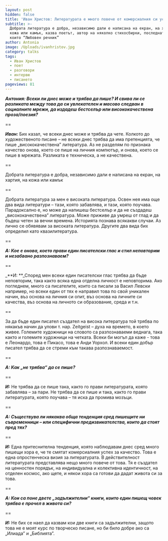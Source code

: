 ```yaml
---
layout: post
hidden: false
title: 'Иван Христов: Литературата е много повече от комерсиалния си успех'
subtitle: >-
  Добрата литература е добра, независимо дали е написана на екран, на хартия, на
  кожа или камък, казва поетът, автор на няколко стихосбирки, последната от
  които “Любовен речник”  
author: Antonia
image: /Uploads/ivanhristov.jpg
category: talks
tags:
  - Иван Христов
  - поет
  - разговори
  - интервю
  - писането
pageviews: 81
---
```

_**Антония: Всеки ли днес може и трябва да пише? И свива ли се разликата между това да си увлекателен и масово следван в социалните мрежи, да издадеш бестселър или висококачествена проза/поезия?**_

\==

_**Иван:**_ Бих казал, че всеки днес може и трябва да чете. Колкото до художественото писане – не всеки днес трябва да има претенцията, че пише „висококачествена” литература. Аз не разделям по признака качество онова, което се пише на личния компютър, и онова, което се пише в мрежата. Разликата е техническа, а не качествена. 

\==

Добрата литература е добра, независимо дали е написана на екран, на хартия, на кожа или камък

\==

Добрата литература за мен е високата литература. Освен нея има още два вида литератури – тази, която забавлява, и тази, която поучава. Парадоксално е, но може да напишеш бестселър и да не създадеш „висококачествена” литература. Може приживе да умреш от глад и да бъдеш четен за вечни времена. Историята познава всякакви случаи. Аз лично се обявявам за високата литература. Другите два вида бих определил като квазилитература. 

\==

_**А: Кое е онова, което прави един писателски глас и стил неповторим и незабвано разпознаваем?**_

\==

_**И: **_Според мен всеки един писателски глас трябва да бъде неповторим, така както всяка една отделна личност е неповторима. Ако погледнем, много са писателите, които са писали за Васил Левски например, но всеки един от тях е направил това по свой уникален начин, въз основа на личния си опит, въз основа на личните си качества, въз основа на личното си образование, среда и т.н. 

\==

За да бъде един писател създател на висока литература той трябва по някакъв начин да улови т. нар.  Zeitgeist – духа на времето, в което живее. Големите художници на словото са разпознаваеми веднага, така както и големите художници на четката. Всеки би могъл да каже - това е Леонардо, това е Пикасо, това е Анди Уорхол. И всеки един добър писател трябва да се стреми към такава разпознаваемост. 

\==

_**А: Как „не трябва“ да се пише?**_

\==

_**И:**_ Не трябва да се пише така, както го прави литературата, която забавлява – за пари. Не трябва да се пише и така, както го прави литературата, която поучава – тя иска да промива мозъци.

\==

_**А: Съществува ли някаква обща тенденция сред пишещите ни съвременници – или специфични предизвикателства, които да стоят пред тях?**_

\==

_**И:**_ Една притеснителна тенденция, която наблюдавам днес сред много пишещи хора е, че те смятат комерсиалния успех за качество. Това е една опростенческа визия за литературата. В действителност литературата представлява нещо много повече от това. Тя е създател на ценностен порядък, на индивидуална и колективна идентичност, на отделен космос, ако щете, и някои хора са готови да дадат живота си за това.  

\==

_**А: Кои са поне двете „задължителни“ книги, които един пишещ човек трябва е прочел в живота си?**_

\==

_**И:**_ Не бих се наел да казвам кои две книги са задължителни, защото това не е моят курс по творческо писане, но би било добре ако са „Илиада” и „Библията”.
